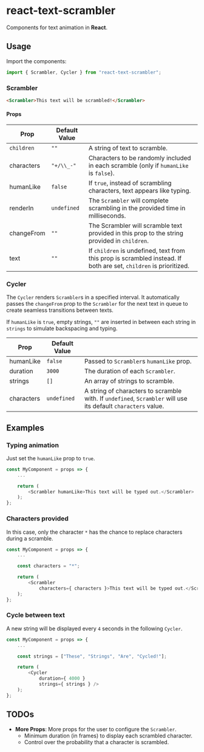 # react-text-scrambler

Components for text animation in **React**.

## Usage

Import the components:

```javascript
import { Scrambler, Cycler } from "react-text-scrambler";
```

### Scrambler

```html
<Scrambler>This text will be scrambled!</Scrambler>
```

#### Props

| Prop | Default Value | |
|------------|---------------|-------------------------------------------------------------------------------------------|
| `children` | `""` | A string of text to scramble. |
| characters | `"+/\\_-"` | Characters to be randomly included in each scramble (only if `humanLike` is `false`). |
| humanLike | `false` | If `true`, instead of scrambling characters, text appears like typing. |
| renderIn | `undefined` | The `Scrambler` will complete scrambling in the provided time in milliseconds. |
| changeFrom | `""` | The Scrambler will scramble text provided in this prop to the string provided in `children`. |
| text | `""` | If `children` is undefined, text from this prop is scrambled instead. If both are set, `children` is prioritized. |

### Cycler

The `Cycler` renders `Scrambler`s in a specified interval. It automatically passes the `changeFrom` prop to the `Scrambler` for the next text in queue to create seamless transitions between texts.

If `humanLike` is `true`, empty strings, `""` are inserted in between each string in `strings` to simulate backspacing and typing.

| Prop | Default Value | |
|-----------|---------------|--------------------------------------------|
| humanLike | `false` | Passed to `Scrambler`s `humanLike` prop. |
| duration | `3000` | The duration of each `Scrambler`. |
| strings | `[]` | An array of strings to scramble. |
| characters | `undefined` | A string of characters to scramble with. If `undefined`, `Scrambler` will use its default `characters` value. |

## Examples

### Typing animation

Just set the `humanLike` prop to `true`.

```javascript
const MyComponent = props => {
    ...

    return (
        <Scrambler humanLike>This text will be typed out.</Scrambler>
    );
};
```

### Characters provided

In this case, only the character `*` has the chance to replace characters during a scramble.

```javascript
const MyComponent = props => {
    ...

    const characters = "*";

    return (
        <Scrambler
            characters={ characters }>This text will be typed out.</Scrambler>
    );
};
```

### Cycle between text

A new string will be displayed every `4` seconds in the following `Cycler`.

```javascript
const MyComponent = props => {
    ...

    const strings = ["These", "Strings", "Are", "Cycled!"];

    return (
        <Cycler
            duration={ 4000 }
            strings={ strings } />
    );
};
```

## TODOs

* **More Props**: More props for the user to configure the `Scrambler`.
  * Minimum duration (in frames) to display each scrambled character.
  * Control over the probability that a character is scrambled.
